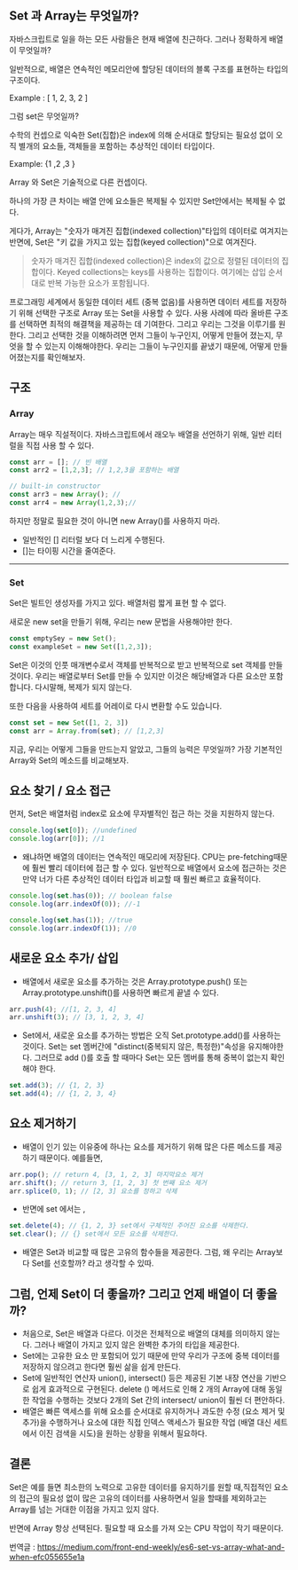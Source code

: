 ## Set 과 Array는 무엇일까?
자바스크립트로 일을 하는 모든 사람들은 현재 배열에 친근하다. 그러나 정확하게 배열이 무엇일까?

일반적으로, 배열은 연속적인 메모리안에 할당된 데이터의 블록 구조를 표현하는 타입의 구조이다.

Example : [ 1, 2, 3, 2 ]

그럼 set은 무엇일까?

수학의 컨셉으로 익숙한 Set(집합)은 index에 의해 순서대로 할당되는 필요성 없이 오직 별개의 요소들, 객체들을 포함하는 추상적인 데이터 타입이다.

Example: {1 ,2 ,3 }

Array 와 Set은 기술적으로 다른 컨셉이다.

하나의 가장 큰 차이는 배열 안에 요소들은 복제될 수 있지만 Set안에서는 복제될 수 없다.

게다가, Array는 "숫자가 매겨진 집합(indexed collection)"타입의 데이터로 여겨지는반면에, Set은 "키 값을 가지고 있는 집합(keyed collection)"으로 여겨진다.

> 숫자가 매겨진 집합(indexed collection)은 index의 값으로 정렬된 데이터의 집합이다.                                                 Keyed collections는 keys를 사용하는 집합이다. 여기에는 삽입 순서대로 반복 가능한 요소가 포함됩니다.

프로그래밍 세계에서 동일한 데이터 세트 (중복 없음)를 사용하면 데이터 세트를 저장하기 위해 선택한 구조로 Array 또는 Set을 사용할 수 있다. 사용 사례에 따라 올바른 구조를 선택하면 최적의 해결책을 제공하는 데 기여한다. 그리고 우리는 그것을 이루기를 원한다. 그리고 선택한 것을 이해하려면 먼저 그들이 누구인지, 어떻게 만들어 졌는지, 무엇을 할 수 있는지 이해해야한다. 우리는 그들이 누구인지를 끝냈기 때문에, 어떻게 만들어졌는지를 확인해보자.

## 구조

### Array

Array는 매우 직설적이다. 자바스크립트에서 래오누 배열을 선언하기 위해,  일반 리터럴을 직접 사용 할 수 있다.

```jsx
const arr = []; // 빈 배열
const arr2 = [1,2,3]; // 1,2,3을 포함하는 배열

// built-in constructor
const arr3 = new Array(); //
const arr4 = new Array(1,2,3);//
```

하지만 정말로 필요한 것이 아니면 new Array()를 사용하지 마라.

- 일반적인 [] 리터럴 보다 더 느리게 수행된다.
- []는 타이핑 시간을 줄여준다.

---

### Set

Set은 빌트인 생성자를 가지고 있다. 배열처럼 짧게 표현 할 수 없다.

새로운 new set을 만들기 위해, 우리는 new 문법을 사용해야만 한다.

```jsx
const emptySey = new Set();
const exampleSet = new Set([1,2,3]);
```

Set은 이것의 인풋 매개변수로서 객체를 반복적으로 받고 반복적으로 set 객체를 만들 것이다. 우리는 배열로부터 Set를 만들 수 있지만 이것은 해당배열과 다른 요소만 포함합니다. 다시말해, 복제가 되지 않는다.

또한 다음을 사용하여 세트를 어레이로 다시 변환할 수도 있습니다.

```jsx
const set = new Set([1, 2, 3])
const arr = Array.from(set); // [1,2,3]
```

지금, 우리는 어떻게 그들을 만드는지 알았고, 그들의 능력은 무엇일까? 가장 기본적인 Array와 Set의 메소드를 비교해보자.

## 요소 찾기 / 요소 접근

먼저, Set은 배열처럼 index로 요소에 무자별적인 접근 하는 것을 지원하지 않는다.

```jsx
console.log(set[0]); //undefined
console.log(arr[0]); //1
```

- 왜냐하면 배열의 데이터는 연속적인 매모리에 저장된다. CPU는 pre-fetching때문에 훨씬 빨리 데이터에 접근 할 수 있다. 일반적으로 배열에서 요소에 접근하는 것은 만약 너가 다른 추상적인 데이터 타입과 비교할 때 훨씬 빠르고 효율적이다.

```jsx
console.log(set.has(0)); // boolean false 
console.log(arr.indexOf(0)); //-1

console.log(set.has(1)); //true
console.log(arr.indexOf(1)); //0
```

## 새로운 요소 추가/ 삽입

- 배열에서 새로운 요소를 추가하는 것은 Array.prototype.push() 또는 Array.prototype.unshift()를 사용하면 빠르게 끝낼 수 있다.

```jsx
arr.push(4); //[1, 2, 3, 4]
arr.unshift(3); // [3, 1, 2, 3, 4]
```

- Set에서, 새로운 요소를 추가하는 방법은 오직 Set.prototype.add()를 사용하는 것이다. Set는 set 멤버간에 "distinct(중복되지 않은, 특정한)"속성을 유지해야한다. 그러므로 add ()를 호출 할 때마다 Set는 모든 멤버를 통해 중복이 없는지 확인해야 한다.

```jsx
set.add(3); // {1, 2, 3}
set.add(4); // {1, 2, 3, 4}
```

## 요소 제거하기

- 배열이 인기 있는 이유중에 하나는 요소를 제거하기 위해 많은 다른 메소드를 제공하기 때문이다. 예를들면,

```jsx
arr.pop(); // return 4, [3, 1, 2, 3] 마지막요소 제거
arr.shift(); // return 3, [1, 2, 3] 첫 번째 요소 제거
arr.splice(0, 1); // [2, 3] 요소를 정하고 삭제
```

- 반면에 set 에서는 ,

```jsx
set.delete(4); // {1, 2, 3} set에서 구체적인 주어진 요소를 삭제한다.
set.clear(); // {} set에서 모든 요소를 삭제한다. 
```

- 배열은 Set과 비교할 때 많은 고유의 함수들을 제공한다. 그럼, 왜 우리는 Array보다 Set를 선호할까? 라고 생각할 수 있따.

## 그럼, 언제 Set이 더 좋을까? 그리고 언제 배열이 더 좋을까?

- 처음으로, Set은 배열과 다르다. 이것은 전체적으로 배열의 대체를 의미하지 않는다. 그러나 배열이 가지고 있지 않은 완벽한 추가의 타입을 제공한다.
- Set에는 고유한 요소 만 포함되어 있기 때문에 만약 우리가 구조에 중복 데이터를 저장하지 않으려고 한다면 훨씬 삶을 쉽게 만든다.
- Set에 일반적인 연산자 union(), intersect() 등은 제공된 기본 내장 연산을 기반으로 쉽게 효과적으로 구현된다. delete () 메서드로 인해 2 개의 Array에 대해 동일한 작업을 수행하는 것보다 2개의 Set 간의 intersect/ union이 훨씬 더 편안하다.
- 배열은 빠른 액세스를 위해 요소를 순서대로 유지하거나 과도한 수정 (요소 제거 및 추가)을 수행하거나 요소에 대한 직접 인덱스 액세스가 필요한 작업 (배열 대신 세트에서 이진 검색을 시도)을 원하는 상황을 위해서 필요하다.

## 결론

Set은 예를 들면 최소한의 노력으로 고유한 데이터를 유지하기를 원할 때,직접적인 요소의 접근의 필요성 없이 많은 고유의 데이터를 사용하면서 일을 할때를 제외하고는 Array를 넘는 거대한 이점을 가지고 있지 않다. 

반면에 Array 항상 선택된다. 필요할 때 요소를 가져 오는 CPU 작업이 작기 때문이다.

번역글 : <a href="https://medium.com/front-end-weekly/es6-set-vs-array-what-and-when-efc055655e1a">https://medium.com/front-end-weekly/es6-set-vs-array-what-and-when-efc055655e1a</a>
